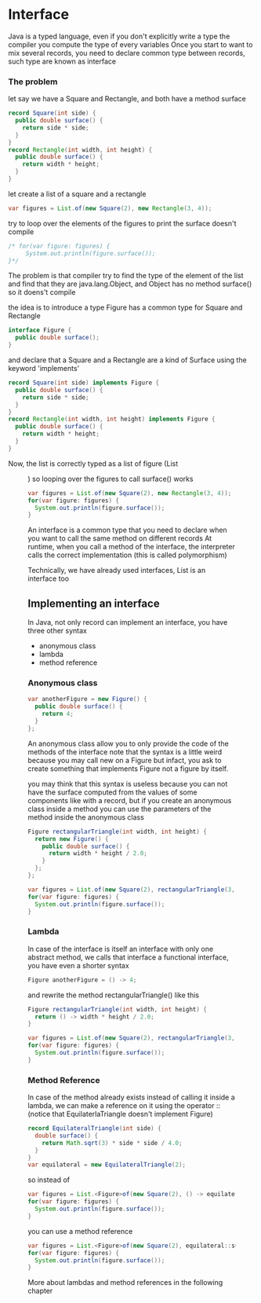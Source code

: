 
# Interface
Java is a typed language, even if you don't explicitly write a type
the compiler you compute the type of every variables
Once you start to want to mix several records, you need to declare
common type between records, such type are known as interface

### The problem
let say we have a Square and Rectangle, and both have a method surface
```java
record Square(int side) {
  public double surface() {
    return side * side;
  }
}
record Rectangle(int width, int height) {
  public double surface() {
    return width * height;
  }
}
```

let create a list of a square and a rectangle
```java
var figures = List.of(new Square(2), new Rectangle(3, 4));
```

try to loop over the elements of the figures to print the surface doesn't compile
```java
/* for(var figure: figures) {
     System.out.println(figure.surface());
}*/
```

The problem is that compiler try to find the type of the element of the list
and find that they are java.lang.Object, and Object has no method surface()
so it doens't compile

the idea is to introduce a type Figure has a common type for Square and Rectangle
```java
interface Figure {
  public double surface();
}
```

and declare that a Square and a Rectangle are a kind of Surface
using the keyword 'implements'
```java
record Square(int side) implements Figure {
  public double surface() {
    return side * side;
  }
}
record Rectangle(int width, int height) implements Figure {
  public double surface() {
    return width * height;
  }
}
```

Now, the list is correctly typed as a list of figure (List<Figure>)
so looping over the figures to call surface() works
```java
var figures = List.of(new Square(2), new Rectangle(3, 4));
for(var figure: figures) {
  System.out.println(figure.surface());
}
```

An interface is a common type that you need to declare when you want to
call the same method on different records
At runtime, when you call a method of the interface, the interpreter calls
the correct implementation (this is called polymorphism)

Technically, we have already used interfaces, List is an interface too


## Implementing an interface
In Java, not only record can implement an interface, 
you have three other syntax
- anonymous class
- lambda
- method reference

### Anonymous class
```java
var anotherFigure = new Figure() {
  public double surface() {
    return 4;
  }
};
```

An anonymous class allow you to only provide the code of the methods of the interface
note that the syntax is a little weird because you may call new on a Figure but infact,
you ask to create something that implements Figure not a figure by itself.

you may think that this syntax is useless because you can not have the surface computed
from the values of some components like with a record, but if you create an anonymous class
inside a method you can use the parameters of the method inside the anonymous class
```java
Figure rectangularTriangle(int width, int height) {
  return new Figure() {
    public double surface() {
      return width * height / 2.0;
    }
  };
};
```

```java
var figures = List.of(new Square(2), rectangularTriangle(3, 4));
for(var figure: figures) {
  System.out.println(figure.surface());
}
```


### Lambda
In case of the interface is itself an interface with only one abstract method,
we calls that interface a functional interface, you have even a shorter syntax
```java
Figure anotherFigure = () -> 4;
```

and rewrite the method rectangularTriangle() like this
```java
Figure rectangularTriangle(int width, int height) {
  return () -> width * height / 2.0;
}
```

```java
var figures = List.of(new Square(2), rectangularTriangle(3, 4));
for(var figure: figures) {
  System.out.println(figure.surface());
}
```


### Method Reference
In case of the method already exists instead of 
calling it inside a lambda, we can make a reference on it using the operator ::
(notice that EquilaterlaTriangle doesn't implement Figure)
```java
record EquilateralTriangle(int side) {
  double surface() {
    return Math.sqrt(3) * side * side / 4.0;
  }
}
var equilateral = new EquilateralTriangle(2);
```

so instead of
```java
var figures = List.<Figure>of(new Square(2), () -> equilateral.surface());
for(var figure: figures) {
  System.out.println(figure.surface());
}
```

you can use a method reference
```java
var figures = List.<Figure>of(new Square(2), equilateral::surface);
for(var figure: figures) {
  System.out.println(figure.surface());
}
```


More about lambdas and method references in the following chapter
